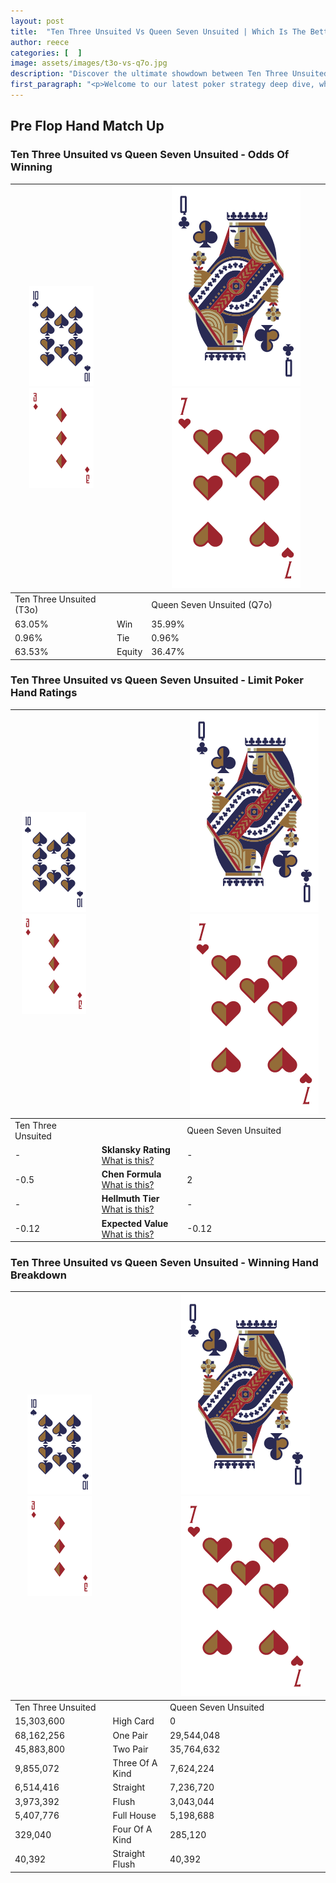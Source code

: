 ```yaml
---
layout: post
title:  "Ten Three Unsuited Vs Queen Seven Unsuited | Which Is The Better Hand In Poker? A Complete Guide"
author: reece
categories: [  ]
image: assets/images/t3o-vs-q7o.jpg
description: "Discover the ultimate showdown between Ten Three Unsuited and Queen Seven Unsuited in poker! Uncover the odds, strategies, and scenarios where one hand triumphs over the other. Get ready to up your poker game with this thrilling analysis."
first_paragraph: "<p>Welcome to our latest poker strategy deep dive, where we're pitting two distinct hands against each other in a high-stakes showdown: Ten Three Unsuited vs Queen Seven Unsuited.</p><p>In the dynamic world of poker, every decision counts, and knowing which hand holds the upper hand is key to your success at the table.</p><p>In this article, we'll dissect these two hands, explore the scenarios where one dominates the other, and equip you with the knowledge to make strategic choices that can tip the odds in your favor.</p><p>Get ready to unravel the intriguing dynamics of these poker hands and elevate your game to new heights.</p>"
---
```




[comment]: # (sp0)

## Pre Flop Hand Match Up

<div class="table hand-ratings" markdown="1"> 



### Ten Three Unsuited vs Queen Seven Unsuited - Odds Of Winning


    
| ![image info](assets/images/hand1/T.png) ![image info](assets/images/hand1/3o.png) |  | ![image info](assets/images/hand2/Q.png) ![image info](assets/images/hand2/7o.png) |
| -------- | -------- | -------- |
| Ten Three Unsuited (T3o) |  | Queen Seven Unsuited (Q7o) |
| 63.05% | Win | 35.99% |
| 0.96% | Tie | 0.96% |
| 63.53% | Equity | 36.47% |




[comment]: # (sp1)



### Ten Three Unsuited vs Queen Seven Unsuited - Limit Poker Hand Ratings


    
| ![image info](assets/images/hand1/T.png) ![image info](assets/images/hand1/3o.png) |  | ![image info](assets/images/hand2/Q.png) ![image info](assets/images/hand2/7o.png) |
| -------- | -------- | -------- |
| Ten Three Unsuited |  | Queen Seven Unsuited |
| - | **Sklansky Rating** [What is this?](/sklansky-rating-explained) | - |
| -0.5 | **Chen Formula** [What is this?](/chen-formula-explained) | 2 |
| - | **Hellmuth Tier** [What is this?](/Hellmuth-tier-explained) | - |
| -0.12 | **Expected Value** [What is this?](/expected-value-explained) | -0.12 |




[comment]: # (sp2)



### Ten Three Unsuited vs Queen Seven Unsuited - Winning Hand Breakdown


    
| ![image info](assets/images/hand1/T.png) ![image info](assets/images/hand1/3o.png) |  | ![image info](assets/images/hand2/Q.png) ![image info](assets/images/hand2/7o.png) |
| -------- | -------- | -------- |
| Ten Three Unsuited |  | Queen Seven Unsuited |
| 15,303,600 | High Card | 0 |
| 68,162,256 | One Pair | 29,544,048 |
| 45,883,800 | Two Pair | 35,764,632 |
| 9,855,072 | Three Of A Kind | 7,624,224 |
| 6,514,416 | Straight | 7,236,720 |
| 3,973,392 | Flush | 3,043,044 |
| 5,407,776 | Full House | 5,198,688 |
| 329,040 | Four Of A Kind | 285,120 |
| 40,392 | Straight Flush | 40,392 |




[comment]: # (sp3)



</div>

[comment]: # (sp4)



[comment]: # (sp5)

